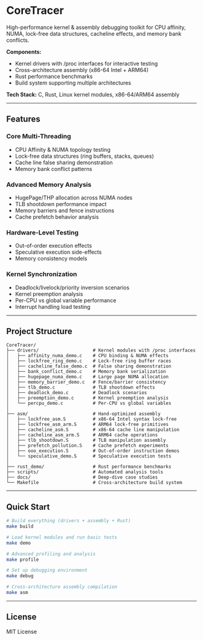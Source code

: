 # CoreTracer

High-performance kernel & assembly debugging toolkit for CPU affinity, NUMA, lock-free data structures, cacheline effects, and memory bank conflicts.

**Components:**
- Kernel drivers with /proc interfaces for interactive testing
- Cross-architecture assembly (x86-64 Intel + ARM64) 
- Rust performance benchmarks
- Build system supporting multiple architectures

**Tech Stack:** C, Rust, Linux kernel modules, x86-64/ARM64 assembly

---

## Features

### Core Multi-Threading
- CPU Affinity & NUMA topology testing
- Lock-free data structures (ring buffers, stacks, queues)
- Cache line false sharing demonstration
- Memory bank conflict patterns

### Advanced Memory Analysis
- HugePage/THP allocation across NUMA nodes
- TLB shootdown performance impact
- Memory barriers and fence instructions
- Cache prefetch behavior analysis

### Hardware-Level Testing
- Out-of-order execution effects
- Speculative execution side-effects
- Memory consistency models

### Kernel Synchronization
- Deadlock/livelock/priority inversion scenarios
- Kernel preemption analysis
- Per-CPU vs global variable performance
- Interrupt handling load testing

---

## Project Structure

```
CoreTracer/
├── drivers/                    # Kernel modules with /proc interfaces
│   ├── affinity_numa_demo.c    # CPU binding & NUMA effects
│   ├── lockfree_ring_demo.c    # Lock-free ring buffer races  
│   ├── cacheline_false_demo.c  # False sharing demonstration
│   ├── bank_conflict_demo.c    # Memory bank serialization
│   ├── hugepage_numa_demo.c    # Large page NUMA allocation
│   ├── memory_barrier_demo.c   # Fence/barrier consistency  
│   ├── tlb_demo.c              # TLB shootdown effects
│   ├── deadlock_demo.c         # Deadlock scenarios
│   ├── preemption_demo.c       # Kernel preemption analysis
│   └── percpu_demo.c           # Per-CPU vs global variables
│
├── asm/                        # Hand-optimized assembly
│   ├── lockfree_asm.S          # x86-64 Intel syntax lock-free  
│   ├── lockfree_asm_arm.S      # ARM64 lock-free primitives
│   ├── cacheline_asm.S         # x86-64 cache line manipulation
│   ├── cacheline_asm_arm.S     # ARM64 cache operations
│   ├── tlb_shootdown.S         # TLB manipulation assembly
│   ├── prefetch_pollution.S    # Cache prefetch experiments
│   ├── ooo_execution.S         # Out-of-order instruction demos
│   └── speculative_demo.S      # Speculative execution tests
│
├── rust_demo/                  # Rust performance benchmarks
├── scripts/                    # Automated analysis tools  
├── docs/                       # Deep-dive case studies
└── Makefile                    # Cross-architecture build system
```

---

## Quick Start

```bash
# Build everything (drivers + assembly + Rust)
make build

# Load kernel modules and run basic tests  
make demo

# Advanced profiling and analysis
make profile

# Set up debugging environment
make debug

# Cross-architecture assembly compilation
make asm
```

---

## License

MIT License
